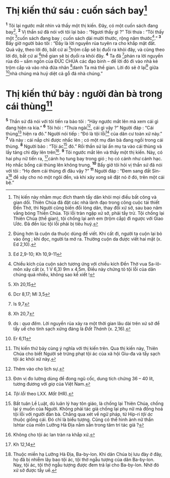 # Thị kiến thứ sáu : cuốn sách bay[^1]
<sup><b>1</b></sup> Tôi lại ngước mắt nhìn và thấy một thị kiến. Đây, có một cuốn sách đang bay[^2]. <sup><b>2</b></sup> Vị thần sứ đã nói với tôi lại bảo : “Ngươi thấy gì ?” Tôi thưa : “Tôi thấy một [^1*]cuốn sách đang bay ; cuốn sách dài mười thước, rộng năm thước[^3].” <sup><b>3</b></sup> Bấy giờ người bảo tôi : “Đây là lời nguyền rủa tuyên ra cho khắp mặt đất. Quả vậy, theo lời đó, bất cứ ai [^2*]trộm cắp sẽ bị đuổi ra khỏi đây, và cũng theo lời đó, bất cứ ai [^3*]thề gian sẽ bị đuổi ra khỏi đây. <sup><b>4</b></sup> Ta đã [^4*]phán ra lời nguyền rủa đó – sấm ngôn của ĐỨC CHÚA các đạo binh – để lời đó đi vào nhà kẻ trộm cắp và vào nhà đứa nhân [^5*]danh Ta mà thề gian. Lời đó sẽ ở lại[^4] giữa [^6*]nhà chúng mà huỷ diệt cả gỗ đá nhà chúng.”

# Thị kiến thứ bảy : người đàn bà trong cái thùng[^5]
<sup><b>5</b></sup> Thần sứ đã nói với tôi tiến ra bảo tôi : “Hãy ngước mắt lên mà xem cái gì đang hiện ra kia.” <sup><b>6</b></sup> Tôi hỏi : “Thưa ngài[^6], cái gì vậy ?” Người đáp : “Cái thùng[^7] hiện ra đó.” Người nói tiếp : “Đó là tội lỗi[^8] của dân cư toàn xứ này.” <sup><b>7</b></sup> Và này : cái nắp chì được nhấc lên ; có một mụ đàn bà đang ngồi trong cái thùng. <sup><b>8</b></sup> Người bảo : “Tội ác[^9] đó.” Rồi thần sứ lại ấn mụ ta vào cái thùng và lấy tảng chì đậy lên trên[^10]. <sup><b>9</b></sup> Tôi ngước mắt lên và thấy một thị kiến. Này, có hai phụ nữ tiến ra, [^7*]cánh họ tung bay trong gió ; họ có cánh như cánh hạc. Họ nhấc bổng cái thùng lên không trung. <sup><b>10</b></sup> Bấy giờ tôi hỏi vị thần sứ đã nói với tôi : “Họ đem cái thùng đi đâu vậy ?” <sup><b>11</b></sup> Người đáp : “Đem sang đất Sin-a[^11] để xây cho nó một ngôi đền, và khi xây xong sẽ đặt nó ở đó, trên một cái bệ.”

[^1]: Thị kiến này nhằm mục đích thanh tẩy dân khỏi mọi điều bất công và gian dối. Thiên Chúa đã đặt các nhà lãnh đạo trong công cuộc tái thiết Đền Thờ, thì Người cũng biến đổi lòng dân, thay đổi xứ sở, sau bao năm vắng bóng Thiên Chúa. Tội lỗi tràn ngập xứ sở, phải tẩy trừ. Tội chống lại Thiên Chúa (thề gian), tội chống lại anh em (trộm cắp) đi ngược với Giao Ước. Đã đến lúc tội lỗi phải bị tiêu huỷ.
[^2]: Đúng hơn là cuộn da thuộc dùng để viết. Khi cất đi, người ta cuộn lại bỏ vào ống ; khi đọc, người ta mở ra. Thường cuộn da được viết hai mặt (x. Ed 2,10).
[^3]: Chiều kích của cuộn sách tương ứng với chiều kích Đền Thờ vua Sa-lô-môn xây cất (x. 1 V 6,3) 9m x 4,5m. Điều này chứng tỏ tội lỗi của dân chúng quá nhiều, không sao kể xiết !
[^4]: ds : <i>qua đêm</i>. Lời nguyền rủa xảy ra một thời gian lâu dài trên xứ sở để tẩy uế cho tinh sạch xứng đáng là <i>Đất Thánh</i> (x. 2,16).
[^5]: Thị kiến thứ bảy cùng ý nghĩa với thị kiến trên. Qua thị kiến này, Thiên Chúa cho biết Người sẽ trừng phạt tội ác của xã hội Giu-đa và tẩy sạch tội ác khỏi xứ này.
[^6]: Thêm vào cho lịch sự.
[^7]: Đơn vị đo lường dùng để đong ngũ cốc, dung tích chứng 36 – 40 lít, tương đương với <i>giạ</i> của Việt Nam.
[^8]: <i>Tội lỗi</i> theo LXX. <i>Mắt</i> (HR).
[^9]: Bất tuân Lề Luật, dù luân lý hay tôn giáo, là chống lại Thiên Chúa, chống lại ý muốn của Người. Không phải tác giả chống lại phụ nữ mà đồng hoá tội lỗi với người đàn bà. Chẳng qua xét về ngữ pháp, từ Híp-ri <i>tội ác</i> thuộc giống cái. Đó chỉ là biểu tượng. Cũng có thể hình ảnh nữ thần Ishtar của miền Lưỡng Hà Địa nằm sẵn trong tâm trí tác giả ?
[^10]: Không cho tội ác lan tràn ra khắp xứ.
[^11]: Thuộc miền hạ Lưỡng Hà Địa, Ba-by-lon. Khi dân Chúa bị lưu đày ở đây, họ đã bị nhiễm lây bao tội ác, tội thờ ngẫu tượng của dân Ba-by-lon. Nay, tội ác, tội thờ ngẫu tượng được đem trả lại cho Ba-by-lon. Nhờ đó xứ sở được tẩy uế.
[^1*]: Ed 2,9-10; Kh 10,9-11
[^2*]: Xh 20,15
[^3*]: Dcr 8,17; Ml 3,5
[^4*]: Is 9,7
[^5*]: Xh 20,7
[^6*]: Er 6,11
[^7*]: Kh 12,14
